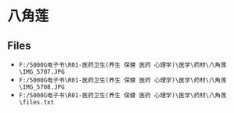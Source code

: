 # 八角莲

## Files

- `F:/5000G电子书\R01-医药卫生(养生 保健 医药 心理学)\医学\药材\八角莲\IMG_5707.JPG`
- `F:/5000G电子书\R01-医药卫生(养生 保健 医药 心理学)\医学\药材\八角莲\IMG_5708.JPG`
- `F:/5000G电子书\R01-医药卫生(养生 保健 医药 心理学)\医学\药材\八角莲\files.txt`
